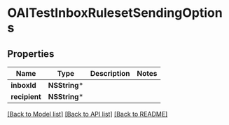 # OAITestInboxRulesetSendingOptions

## Properties
Name | Type | Description | Notes
------------ | ------------- | ------------- | -------------
**inboxId** | **NSString*** |  | 
**recipient** | **NSString*** |  | 

[[Back to Model list]](../README#documentation-for-models) [[Back to API list]](../README#documentation-for-api-endpoints) [[Back to README]](../README)


